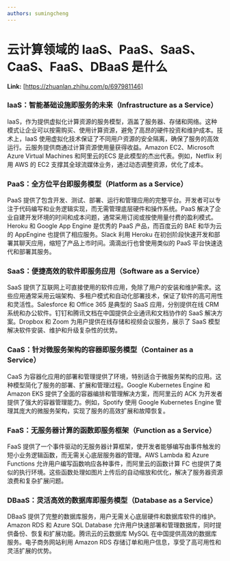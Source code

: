 ```yaml
---
authors: sumingcheng
---
```

# 云计算领域的 IaaS、PaaS、SaaS、CaaS、FaaS、DBaaS 是什么



 **Link:** [https://zhuanlan.zhihu.com/p/697981146]

### IaaS：智能基础设施即服务的未来（Infrastructure as a Service）  

IaaS，作为提供虚拟化计算资源的服务模型，涵盖了服务器、存储和网络。这种模式让企业可以按需购买、使用计算资源，避免了高昂的硬件投资和维护成本。技术上，IaaS 使用虚拟化技术保证了不同用户资源的安全隔离，确保了服务的高效运行。云服务提供商通过计算资源使用量获得收益。Amazon EC2、Microsoft Azure Virtual Machines 和阿里云的ECS 是此模型的杰出代表。例如，Netflix 利用 AWS 的 EC2 支撑其全球流媒体业务，通过动态调整资源，优化了成本。

### PaaS：全方位平台即服务模型（Platform as a Service）  

PaaS 提供了包含开发、测试、部署、运行和管理应用的完整平台。开发者可以专注于代码编写和业务逻辑实现，而无需管理底层硬件和操作系统。PaaS 解决了企业自建开发环境的时间和成本问题，通常采用订阅或按使用量付费的盈利模式。Heroku 和 Google App Engine 是优秀的 PaaS 产品，而百度云的 BAE 和华为云的 AppEngine 也提供了相应服务。Slack 利用 Heroku 在初创阶段快速开发和部署其聊天应用，缩短了产品上市时间。滴滴出行也曾使用类似的 PaaS 平台快速迭代和部署其服务。

### SaaS：便捷高效的软件即服务应用（Software as a Service）  

SaaS 提供了互联网上可直接使用的软件应用，免除了用户的安装和维护需求。这些应用通常采用云端架构、多租户模式和自动化部署技术，保证了软件的高可用性和灵活性。Salesforce 和 Office 365 是典型的 SaaS 应用，分别提供在线 CRM 系统和办公软件。钉钉和腾讯文档在中国提供企业通讯和文档协作的 SaaS 解决方案。Dropbox 和 Zoom 为用户提供在线存储和视频会议服务，展示了 SaaS 模型解决软件安装、维护和升级复杂性的优势。

### CaaS：针对微服务架构的容器即服务模型（Container as a Service）  

CaaS 为容器化应用的部署和管理提供了环境，特别适合于微服务架构的应用。这种模型简化了服务的部署、扩展和管理过程。Google Kubernetes Engine 和 Amazon EKS 提供了全面的容器编排和管理解决方案，而阿里云的 ACK 为开发者提供了强大的容器管理能力。例如，Spotify 使用 Google Kubernetes Engine 管理其庞大的微服务架构，实现了服务的高效扩展和故障恢复。

### FaaS：无服务器计算的函数即服务框架（Function as a Service）  

FaaS 提供了一个事件驱动的无服务器计算框架，使开发者能够编写由事件触发的短小业务逻辑函数，而无需关心底层服务器的管理。AWS Lambda 和 Azure Functions 允许用户编写函数响应各种事件，而阿里云的函数计算 FC 也提供了类似的执行环境。这些函数处理如图片上传后的自动缩放和优化，解决了服务器资源浪费和复杂扩展问题。

### DBaaS：灵活高效的数据库即服务模型（Database as a Service）  

DBaaS 提供了完整的数据库服务，用户无需关心底层硬件和数据库软件的维护。Amazon RDS 和 Azure SQL Database 允许用户快速部署和管理数据库，同时提供备份、恢复和扩展功能。腾讯云的云数据库 MySQL 在中国提供高效的数据库服务。电子商务网站利用 Amazon RDS 存储订单和用户信息，享受了高可用性和灵活扩展的优势。

